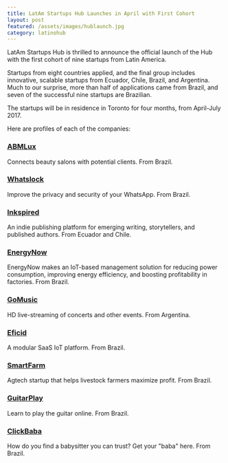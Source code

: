```yaml
---
title: LatAm Startups Hub Launches in April with First Cohort
layout: post
featured: /assets/images/hublaunch.jpg
category: latinohub
---
```


<p>
LatAm Startups Hub is thrilled to announce the official launch of the Hub with the first cohort of nine startups from Latin America.
</p>

<p>
Startups from eight countries applied, and the final group includes innovative, scalable startups from Ecuador, Chile, Brazil, and Argentina. Much to our surprise, more than half of applications came from Brazil, and seven of the successful nine startups are Brazilian.
</p>

<p>
The startups will be in residence in Toronto for four months, from April-July 2017.
</p>

<p>
Here are profiles of each of the companies:
</p>

<!--more-->

<h3><a href ="https://www.ABMLux.com">ABMLux</a></h3>

<p>
Connects beauty salons with potential clients. From Brazil.
</p>

<h3><a href ="https://www.whatslock.com.br">Whatslock</a></h3>

<p>
Improve the privacy and security of your WhatsApp. From Brazil.
</p>

<h3><a href ="https://www.getinkspired.com/en/">Inkspired</a></h3>

<p>
An indie publishing platform for emerging writing, storytellers, and published authors. From Ecuador and Chile.
</p>

<h3><a href ="https://www.EnergyNow.com.br/">EnergyNow</a></h3>

<p>
EnergyNow makes an IoT-based management solution for reducing power consumption, improving energy efficiency, and boosting profitability in factories. From Brazil.
</p>

<h3><a href ="https://www.GoMusic.la/">GoMusic</a></h3>

<p>
HD live-streaming of concerts and other events. From Argentina.
</p>

<h3><a href ="https://www.Eficid.com/">Eficid</a></h3>

<p>
A modular SaaS IoT platform. From Brazil.
</p>

<h3><a href ="https://www.Agromarra.com/">SmartFarm</a></h3>

<p>
Agtech startup that helps livestock farmers maximize profit. From Brazil.
</p>

<h3><a href ="https://www.GuitarPlayOnline.com/">GuitarPlay</a></h3>

<p>
Learn to play the guitar online. From Brazil.
</p>

<h3><a href ="https://www.ClickBaba.com/">ClickBaba</a></h3>
<p>
How do you find a babysitter you can trust? Get your "baba" here. From Brazil.
</p>


